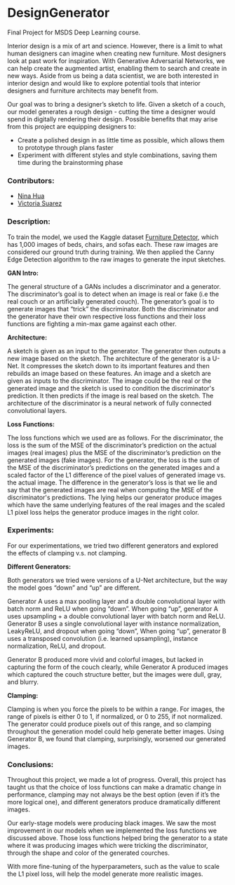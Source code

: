 # DesignGenerator
Final Project for MSDS Deep Learning course.

Interior design is a mix of art and science. However, there is a limit to what human designers can imagine when creating new furniture. Most designers look at past work for inspiration. With Generative Adversarial Networks, we can help create the augmented artist, enabling them to search and create in new ways. Aside from us being a data scientist, we are both interested in interior design and would like to explore potential tools that interior designers and furniture architects may benefit from.

Our goal was to bring a designer’s sketch to life. Given a sketch of a couch, our model generates a rough design - cutting the time a designer would spend in digitally rendering their design. Possible benefits that may arise from this project are equipping designers to:
- Create a polished design in as little time as possible, which allows them to prototype through plans faster
- Experiment with different styles and style combinations, saving them time during the brainstorming phase


### Contributors:
- [Nina Hua](https://github.com/nina-hua)
- [Victoria Suarez](https://github.com/vasuarez)


### Description:
To train the model, we used the Kaggle dataset [Furniture Detector](https://www.kaggle.com/akkithetechie/furniture-detector), which has 1,000 images of beds, chairs, and sofas each. These raw images are considered our ground truth during training. We then applied the Canny Edge Detection algorithm to the raw images to generate the input sketches.

**GAN Intro:**

The general structure of a GANs includes a discriminator and a generator. The discriminator’s goal is to detect when an image is real or fake (i.e the real couch or an artificially generated couch). The generator’s goal is to generate images that “trick” the discriminator. Both the discriminator and the generator have their own respective loss functions and their loss functions are fighting a min-max game against each other.

**Architecture:**

A sketch is given as an input to the generator. The generator then outputs a new image based on the sketch. The architecture of the generator is a U-Net. It compresses the sketch down to its important features and then rebuilds an image based on these features. An image and a sketch are given as inputs to the discriminator. The image could be the real or the generated image and the sketch is used to condition the discriminator's prediction. It then predicts if the image is real based on the sketch. The architecture of the discriminator is a neural network of fully connected convolutional layers.

**Loss Functions:**

The loss functions which we used are as follows. For the discriminator, the loss is the sum of the MSE of the discriminator’s prediction on the actual images (real images) plus the MSE of the discriminator’s prediction on the generated images (fake images). For the generator, the loss is the sum of the MSE of the discriminator’s predictions on the generated images and a scaled factor of the L1 difference of the pixel values of generated image vs. the actual image. The difference in the generator’s loss is that we lie and say that the generated images are real when computing the MSE of the discriminator's predictions. The lying helps our generator produce images which have the same underlying features of the real images and the scaled L1 pixel loss helps the generator produce images in the right color.

### Experiments:
For our experimentations, we tried two different generators and explored the effects of clamping v.s. not clamping.

**Different Generators:**

Both generators we tried were versions of a U-Net architecture, but the way the model goes “down” and “up” are different.

Generator A uses a max pooling layer and a double convolutional layer with batch norm and ReLU when going “down”. When going “up”, generator A uses upsampling + a double convolutional layer with batch norm and ReLU. Generator B uses a single convolutional layer with instance normalization, LeakyReLU, and dropout when going “down”, When going “up”, generator B uses a transposed convolution (i.e. learned upsampling), instance normalization, ReLU, and dropout.

Generator B produced more vivid and colorful images, but lacked in capturing the form of the couch clearly, while Generator A produced images which captured the couch structure better, but the images were dull, gray, and blurry.

**Clamping:**

Clamping is when you force the pixels to be within a range. For images, the range of pixels is either 0 to 1, if normalized, or 0 to 255, if not normalized. The generator could produce pixels out of this range, and so clamping throughout the generation model could help generate better images. Using Generator B, we found that clamping, surprisingly, worsened our generated images.

### Conclusions:
Throughout this project, we made a lot of progress. Overall, this project has taught us that the choice of loss functions can make a dramatic change in performance, clamping may not always be the best option (even if it’s the more logical one), and different generators produce dramatically different images.

Our early-stage models were producing black images. We saw the most improvement in our models when we implemented the loss functions we discussed above. Those loss functions helped bring the generator to a state where it was producing images which were tricking the discriminator, through the shape and color of the generated courches.

With more fine-tuning of the hyperparameters, such as the value to scale the L1 pixel loss, will help the model generate more realistic images.
